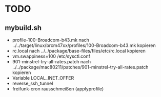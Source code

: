 TODO
====

mybuild.sh
----------

* profile-100-Broadcom-b43.mk nach ../../target/linux/brcm47xx/profiles/100-Broadcom-b43.mk kopieren
* rc.local nach ../../package/base-files/files/etc/rc.local kopieren
* vm.swappiness=100 /etc/sysctl.conf
* 901-minstrel-try-all-rates.patch nach ../../package/mac80211/patches/901-minstrel-try-all-rates.patch kopieren
* Variable LOCAL_INET_OFFER
* reverse_ssh_tunnel
* freifunk-cron rausschmeißen (applyprofile)
